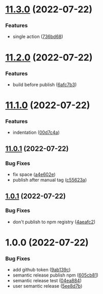 # [11.3.0](https://github.com/tujit/npm-publish-poc/compare/v11.2.0...v11.3.0) (2022-07-22)


### Features

* single action ([736bd68](https://github.com/tujit/npm-publish-poc/commit/736bd684e1ccd6cf7bebd86a3d3c8007df24ee24))

# [11.2.0](https://github.com/tujit/npm-publish-poc/compare/v11.1.0...v11.2.0) (2022-07-22)


### Features

* build before publish ([6afc7b3](https://github.com/tujit/npm-publish-poc/commit/6afc7b3e3374cd517a9dd5d07367f53caec04464))

# [11.1.0](https://github.com/tujit/npm-publish-poc/compare/v11.0.1...v11.1.0) (2022-07-22)


### Features

* indentation ([00d7c4a](https://github.com/tujit/npm-publish-poc/commit/00d7c4a55c289d6d2e3ba4c37cdb3c9075af3a1a))

## [11.0.1](https://github.com/tujit/npm-publish-poc/compare/v11.0.0...v11.0.1) (2022-07-22)


### Bug Fixes

* fix space ([a4e602e](https://github.com/tujit/npm-publish-poc/commit/a4e602e22dda95ca289365509afb9533e1a1895e))
* publish after manual tag ([c55623a](https://github.com/tujit/npm-publish-poc/commit/c55623a1c9ca6be4cd279c291ab6a64461f6f2a8))

## [1.0.1](https://github.com/tujit/npm-publish-poc/compare/v1.0.0...v1.0.1) (2022-07-22)


### Bug Fixes

* don't publish to npm registry ([4aeafc2](https://github.com/tujit/npm-publish-poc/commit/4aeafc2f0bd7ad6f369f3f353cb4b46676bd134e))

# 1.0.0 (2022-07-22)


### Bug Fixes

* add github token ([9ab139c](https://github.com/tujit/npm-publish-poc/commit/9ab139c5882373ffed88ab2df1eafff0185c002a))
* semantic release publish npm ([605cb81](https://github.com/tujit/npm-publish-poc/commit/605cb812ed6e2b411020095613fcc9c242c36751))
* semantic release test ([04ea884](https://github.com/tujit/npm-publish-poc/commit/04ea884c30cda0a84b8be7b30984c55bc689a91b))
* user semantic release ([5ee8d7b](https://github.com/tujit/npm-publish-poc/commit/5ee8d7b58bde38e0b3d1a2f9d54a8db940d69fe6))
